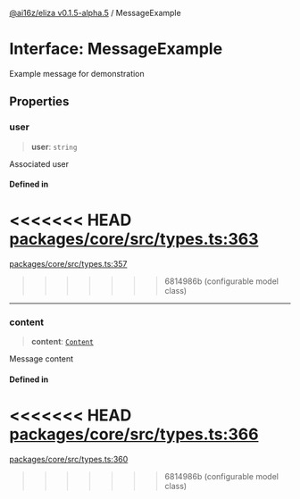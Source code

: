 [@ai16z/eliza v0.1.5-alpha.5](../index.md) / MessageExample

# Interface: MessageExample

Example message for demonstration

## Properties

### user

> **user**: `string`

Associated user

#### Defined in

<<<<<<< HEAD
[packages/core/src/types.ts:363](https://github.com/ai16z/eliza/blob/main/packages/core/src/types.ts#L363)
=======
[packages/core/src/types.ts:357](https://github.com/ai16z/eliza/blob/main/packages/core/src/types.ts#L357)
>>>>>>> 6814986b (configurable model class)

***

### content

> **content**: [`Content`](Content.md)

Message content

#### Defined in

<<<<<<< HEAD
[packages/core/src/types.ts:366](https://github.com/ai16z/eliza/blob/main/packages/core/src/types.ts#L366)
=======
[packages/core/src/types.ts:360](https://github.com/ai16z/eliza/blob/main/packages/core/src/types.ts#L360)
>>>>>>> 6814986b (configurable model class)
